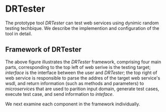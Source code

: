 # DRTester

The prototype tool *DRTester* can test web services using dynimic random testing techbique. We describe the implemention and configuration of the tool in detail.

## Framework of DRTester











The above figure illustrates the *DRTester* framework, comprising four main parts, corresponding to the top left of web serive is the testing target; *interface* is the interface between the user and *DRTester*; the top right of web service is responsible to parse the addres of the target web service's wsdl, and return information (such as methods and parameters) to *microservice*s that are used to parition input domain, generate test cases, execute test case, and send information to *inteface*. 



 We next examine each component in the framework individually.



